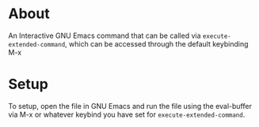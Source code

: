 # About
An Interactive GNU Emacs command that can be called via ```execute-extended-command```, which can be accessed through the default keybinding M-x

# Setup
To setup, open the file in GNU Emacs and run the file using the eval-buffer via M-x or whatever keybind you have set for ```execute-extended-command```.
